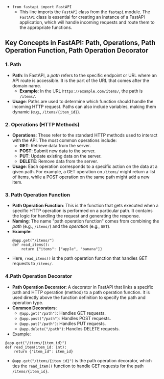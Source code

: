 
- `from fastapi import FastAPI`
	- This line imports the `FastAPI` class from the `fastapi` module. The `FastAPI` class is essential for creating an instance of a FastAPI application, which will handle incoming requests and route them to the appropriate functions.

## Key Concepts in FastAPI: Path, Operations, Path Operation Function, Path Operation Decorator

### 1. Path
- **Path**: In FastAPI, a *path* refers to the specific endpoint or URL where an API route is accessible. It is the part of the URL that comes after the domain name.
  - **Example**: In the URL `https://example.com/items/`, the path is `/items/`.
- **Usage**: Paths are used to determine which function should handle the incoming HTTP request. Paths can also include variables, making them dynamic (e.g., `/items/{item_id}`).

### 2. Operations (HTTP Methods)
- **Operations**: These refer to the standard HTTP methods used to interact with the API. The most common operations include:
  - **GET**: Retrieve data from the server.
  - **POST**: Submit new data to the server.
  - **PUT**: Update existing data on the server.
  - **DELETE**: Remove data from the server.
- **Usage**: Each operation corresponds to a specific action on the data at a given path. For example, a GET operation on `/items/` might return a list of items, while a POST operation on the same path might add a new item.

### 3. Path Operation Function
- **Path Operation Function**: This is the function that gets executed when a specific HTTP operation is performed on a particular path. It contains the logic for handling the request and generating the response.
- **Naming**: The name "path operation function" comes from combining the *path* (e.g., `/items/`) and the *operation* (e.g., `GET`).
- **Example**:
  ```
  @app.get("/items/")
  def read_items():
      return {"items": ["apple", "banana"]}
    ```
- Here, `read_items()` is the path operation function that handles GET requests to `/items/`.
### 4.Path Operation Decorator
- **Path Operation Decorator**: A decorator in FastAPI that links a specific path and HTTP operation (method) to a path operation function. It is used directly above the function definition to specify the path and operation type.
- **Common Decorators**:
    - `@app.get("/path")`: Handles GET requests.
    - `@app.post("/path")`: Handles POST requests.
    - `@app.put("/path")`: Handles PUT requests.
    - `@app.delete("/path")`: Handles DELETE requests.
- Example: 
```
@app.get("/items/{item_id}")
def read_item(item_id: int):
    return {"item_id": item_id}

```
- `@app.get("/items/{item_id}")` is the path operation decorator, which ties the `read_item()` function to handle GET requests for the path `/items/{item_id}`.
